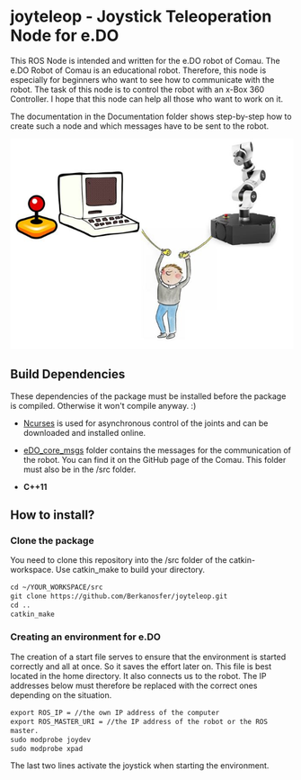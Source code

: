 # joyteleop - Joystick Teleoperation Node for e.DO

This ROS Node is intended and written for the e.DO robot of Comau. The e.DO Robot of Comau is an educational robot. Therefore, this node is especially for beginners who want to see how to communicate with the robot. The task of this node is to control the robot with an x-Box 360 Controller. I hope that this node can help all those who want to work on it.

The documentation in the Documentation folder shows step-by-step how to create such a node and which messages have to be sent to the robot.

![Connect](https://github.com/Berkanosfer/joyteleop/blob/master/Images/Rosconnect.JPG)

## Build Dependencies
These dependencies of the package must be installed before the package is compiled. Otherwise it won't compile anyway. :)

* [Ncurses](https://www.cyberciti.biz/faq/linux-install-ncurses-library-headers-on-debian-ubuntu-centos-fedora/) is used for asynchronous control of the joints and can be downloaded and installed online.

* [eDO_core_msgs](https://github.com/Comau/eDO_core_msgs) folder contains the messages for the communication of the robot. You can find it on the GitHub page of the Comau. This folder must also be in the /src folder.

* **C++11**

## How to install?
### Clone the package

You need to clone this repository into the /src folder of the catkin-workspace. Use catkin_make to build your directory.

```
cd ~/YOUR_WORKSPACE/src
git clone https://github.com/Berkanosfer/joyteleop.git
cd ..
catkin_make
```
### Creating an environment for e.DO

The creation of a start file serves to ensure that the environment is started correctly and all at once. So it saves the effort later on. This file is best located in the home directory. It also connects us to the robot. The IP addresses below must therefore be replaced with the correct ones depending on the situation.
```
export ROS_IP = //the own IP address of the computer
export ROS_MASTER_URI = //the IP address of the robot or the ROS master.
sudo modprobe joydev
sudo modprobe xpad
```
The last two lines activate the joystick when starting the environment.
